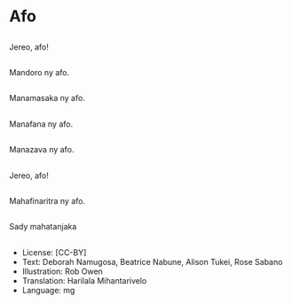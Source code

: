 # Afo

##
Jereo, afo!

##
Mandoro ny afo.

##
Manamasaka ny afo.

##
Manafana ny afo.

##
Manazava ny afo.

##
Jereo, afo!

##
Mahafinaritra ny afo.

##
Sady mahatanjaka

##
* License: [CC-BY]
* Text: Deborah Namugosa, Beatrice Nabune, Alison Tukei, Rose Sabano
* Illustration: Rob Owen
* Translation: Harilala Mihantarivelo
* Language: mg
